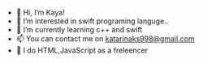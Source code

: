 - 👋 Hi, I’m Kaya!
- 👀 I’m interested in swift programing languge..
- 🌱 I’m currently learning c++ and swift
- 📫 You can contact me on katarinaks998@gmail.com 
- 👀 I do HTML,JavaScript as a freleencer  
